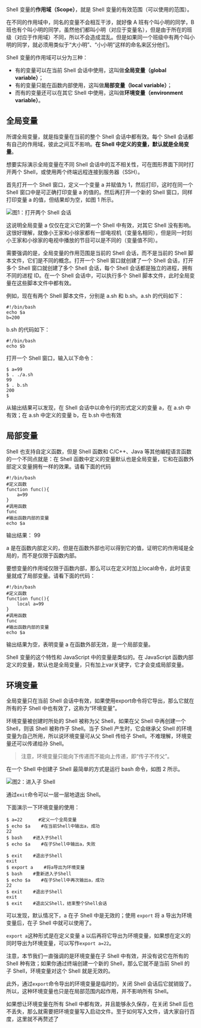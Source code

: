 Shell 变量的**作用域（Scope）**，就是 Shell 变量的有效范围（可以使用的范围）。

在不同的作用域中，同名的变量不会相互干涉，就好像 A 班有个叫小明的同学，B 班也有个叫小明的同学，虽然他们都叫小明（对应于变量名），但是由于所在的班级（对应于作用域）不同，所以不会造成混乱。但是如果同一个班级中有两个叫小明的同学，就必须用类似于“大小明”、“小小明”这样的命名来区分他们。

Shell 变量的作用域可以分为三种：
- 有的变量可以在当前 Shell 会话中使用，这叫做**全局变量（global variable）**；
- 有的变量只能在函数内部使用，这叫做**局部变量（local variable）**；
- 而有的变量还可以在其它 Shell 中使用，这叫做**环境变量（environment variable）**。

## 全局变量

所谓全局变量，就是指变量在当前的整个 Shell 会话中都有效。每个 Shell 会话都有自己的作用域，彼此之间互不影响。**在 Shell 中定义的变量，默认就是全局变量**。

想要实际演示全局变量在不同 Shell 会话中的互不相关性，可在图形界面下同时打开两个 Shell，或使用两个终端远程连接到服务器（SSH）。

首先打开一个 Shell 窗口，定义一个变量 a 并赋值为 1，然后打印，这时在同一个 Shell 窗口中是可正确打印变量 a 的值的。然后再打开一个新的 Shell 窗口，同样打印变量 a 的值，但结果却为空，如图 1 所示。

![图1：打开两个 Shell 会话](http://c.biancheng.net/uploads/allimg/180930/1-1P930113JUZ.png)

这说明全局变量 a 仅仅在定义它的第一个 Shell 中有效，对其它 Shell 没有影响。这很好理解，就像小王家和小徐家都有一部电视机（变量名相同），但是同一时刻小王家和小徐家的电视中播放的节目可以是不同的（变量值不同）。

需要强调的是，全局变量的作用范围是当前的 Shell 会话，而不是当前的 Shell 脚本文件，它们是不同的概念。打开一个 Shell 窗口就创建了一个 Shell 会话，打开多个 Shell 窗口就创建了多个 Shell 会话，每个 Shell 会话都是独立的进程，拥有不同的进程 ID。在一个 Shell 会话中，可以执行多个 Shell 脚本文件，此时全局变量在这些脚本文件中都有效。

例如，现在有两个 Shell 脚本文件，分别是 a.sh 和 b.sh。a.sh 的代码如下：
```
#!/bin/bash
echo $a
b=200
```
b.sh 的代码如下：
```
#!/bin/bash
echo $b
```
打开一个 Shell 窗口，输入以下命令：
```
$ a=99
$ . ./a.sh
99
$ . b.sh
200
$
```
从输出结果可以发现，在 Shell 会话中以命令行的形式定义的变量 a，在 a.sh 中有效；在 a.sh 中定义的变量 b，在 b.sh 中也有效

## 局部变量

Shell 也支持自定义函数，但是 Shell 函数和 C/C++、Java 等其他编程语言函数的一个不同点就是：在 Shell 函数中定义的变量默认也是全局变量，它和在函数外部定义变量拥有一样的效果。请看下面的代码
```
#!/bin/bash
#定义函数
function func(){
    a=99
}
#调用函数
func
#输出函数内部的变量
echo $a
```
输出结果：
99

a 是在函数内部定义的，但是在函数外部也可以得到它的值，证明它的作用域是全局的，而不是仅限于函数内部。

要想变量的作用域仅限于函数内部，那么可以在定义时加上local命令，此时该变量就成了局部变量。请看下面的代码：
```
#!/bin/bash
#定义函数
function func(){
    local a=99
}
#调用函数
func
#输出函数内部的变量
echo $a
```
输出结果为空，表明变量 a 在函数外部无效，是一个局部变量。

Shell 变量的这个特性和 JavaScript 中的变量是类似的。在 JavaScript 函数内部定义的变量，默认也是全局变量，只有加上var关键字，它才会变成局部变量。

## 环境变量

全局变量只在当前 Shell 会话中有效，如果使用export命令将它导出，那么它就在所有的子 Shell 中也有效了，这称为“环境变量”。

环境变量被创建时所处的 Shell 被称为父 Shell，如果在父 Shell 中再创建一个 Shell，则该 Shell 被称作子 Shell。当子 Shell 产生时，它会继承父 Shell 的环境变量为自己所用，所以说环境变量可从父 Shell 传给子 Shell。不难理解，环境变量还可以传递给孙 Shell。

>注意，环境变量只能向下传递而不能向上传递，即“传子不传父”。

在一个 Shell 中创建子 Shell 最简单的方式是运行 bash 命令，如图 2 所示。

![图2：进入子 Shell](http://c.biancheng.net/uploads/allimg/180930/1-1P930161239128.png)

通过`exit`命令可以一层一层地退出 Shell。

下面演示一下环境变量的使用：
```
$ a=22      #定义一个全局变量
$ echo $a    #在当前Shell中输出a，成功
22
$ bash    #进入子Shell
$ echo $a    #在子Shell中输出a，失败

$ exit    #退出子Shell
exit
$ export a    #将a导出为环境变量
$ bash    #重新进入子Shell
$ echo $a    #在子Shell中再次输出a，成功
22
$ exit    #退出子Shell
exit
$ exit    #退出父Shell，结束整个Shell会话
```
可以发现，默认情况下，a 在子 Shell 中是无效的；使用 `export` 将 a 导出为环境变量后，在子 Shell 中就可以使用了。

`export a`这种形式是在定义变量 a 以后再将它导出为环境变量，如果想在定义的同时导出为环境变量，可以写作`export a=22`。

注意，本节我们一直强调的是环境变量在子 Shell 中有效，并没有说它在所有的 Shell 种有效；如果你通过终端创建一个新的 Shell，那么它就不是当前 Shell 的子 Shell，环境变量对这个 Shell 就是无效的。

此外，通过`export`命令导出的环境变量是临时的，关闭 Shell 会话后它就销毁了。所以，这种环境变量也只是在局部范围内起作用，并不影响所有 Shell。

如果想让环境变量在所有 Shell 中都有效，并且能够永久保存，在关闭 Shell 后也不丢失，那么就需要把环境变量写入启动文件。至于如何写入文件，请大家自行百度，这里就不再赘述了